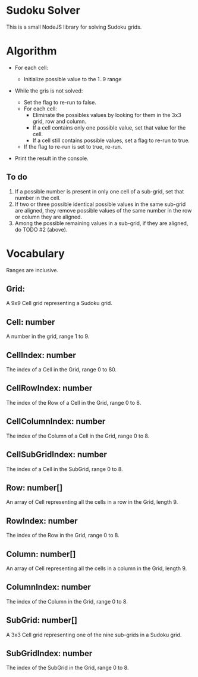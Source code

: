 # Sudoku Solver

This is a small NodeJS library for solving Sudoku grids.

# Algorithm

- For each cell:
    - Initialize possible value to the 1..9 range

- While the gris is not solved:
    - Set the flag to re-run to false.
    - For each cell:
        - Eliminate the possibles values by looking for them in the 3x3 grid, row and column.
        - If a cell contains only one possible value, set that value for the cell.
        - If a cell still contains possible values, set a flag to re-run to true.
    - If the flag to re-run is set to true, re-run.

- Print the result in the console.

## To do

1. If a possible number is present in only one cell of a sub-grid, set that number in the cell.
2. If two or three possible identical possible values in the same sub-grid are aligned, they remove possible values of the same number in the row or column they are aligned.
3. Among the possible remaining values in a sub-grid, if they are aligned, do TODO #2 (above).

# Vocabulary

Ranges are inclusive.

## Grid:
A 9x9 Cell grid representing a Sudoku grid.


## Cell: number
A number in the grid, range 1 to 9.

## CellIndex: number
The index of a Cell in the Grid, range 0 to 80.

## CellRowIndex: number
The index of the Row of a Cell in the Grid, range 0 to 8.

## CellColumnIndex: number
The index of the Column of a Cell in the Grid, range 0 to 8.

## CellSubGridIndex: number
The index of a Cell in the SubGrid, range 0 to 8.


## Row: number[]
An array of Cell representing all the cells in a row in the Grid, length 9.

## RowIndex: number
The index of the Row in the Grid, range 0 to 8.


## Column: number[]
An array of Cell representing all the cells in a column in the Grid, length 9.

## ColumnIndex: number
The index of the Column in the Grid, range 0 to 8.


## SubGrid: number[]
A 3x3 Cell grid representing one of the nine sub-grids in a Sudoku grid.

## SubGridIndex: number
The index of the SubGrid in the Grid, range 0 to 8.
